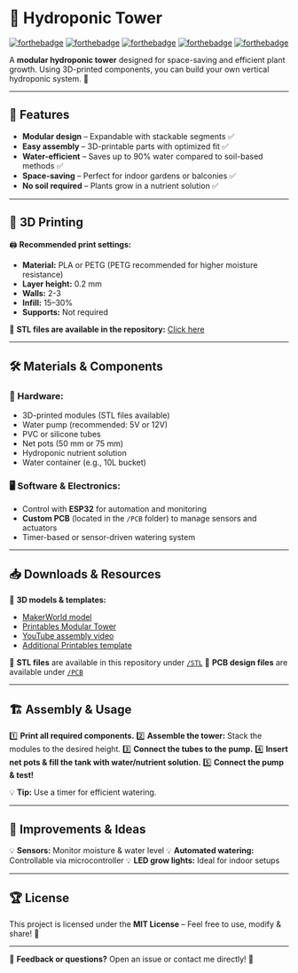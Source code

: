# 🌱 Hydroponic Tower
[![forthebadge](https://forthebadge.com/images/badges/powered-by-coffee.svg)](https://forthebadge.com)
[![forthebadge](https://forthebadge.com/images/badges/made-with-c-plus-plus.svg)](https://forthebadge.com)
[![forthebadge](https://forthebadge.com/images/badges/open-source.svg)](https://forthebadge.com)
[![forthebadge](https://forthebadge.com/images/badges/license-mit.svg)](https://forthebadge.com)
[![forthebadge](https://forthebadge.com/images/badges/works-on-my-machine.svg)](https://forthebadge.com)

A **modular hydroponic tower** designed for space-saving and efficient plant growth. Using 3D-printed components, you can build your own vertical hydroponic system. 🚀

---

## 📌 Features
- **Modular design** – Expandable with stackable segments ✅
- **Easy assembly** – 3D-printable parts with optimized fit ✅
- **Water-efficient** – Saves up to 90% water compared to soil-based methods ✅
- **Space-saving** – Perfect for indoor gardens or balconies ✅
- **No soil required** – Plants grow in a nutrient solution ✅

---

## 🎨 3D Printing

🖨 **Recommended print settings:**
- **Material:** PLA or PETG (PETG recommended for higher moisture resistance)
- **Layer height:** 0.2 mm
- **Walls:** 2-3
- **Infill:** 15–30%
- **Supports:** Not required

📂 **STL files are available in the repository:** [Click here](./STL)

---

## 🛠️ Materials & Components
### **🔩 Hardware:**
- 3D-printed modules (STL files available)
- Water pump (recommended: 5V or 12V)
- PVC or silicone tubes
- Net pots (50 mm or 75 mm)
- Hydroponic nutrient solution
- Water container (e.g., 10L bucket)

### **🖥 Software & Electronics:**
- Control with **ESP32** for automation and monitoring
- **Custom PCB** (located in the `/PCB` folder) to manage sensors and actuators
- Timer-based or sensor-driven watering system

---

## 📥 Downloads & Resources

🔗 **3D models & templates:**
- [MakerWorld model](https://makerworld.com/de/models/65860?from=search#profileId-78967)
- [Printables Modular Tower](https://www.printables.com/model/691117-modular-hydroponic-tower-garden-dispenser-lid-low-/files)
- [YouTube assembly video](https://www.youtube.com/watch?v=fMD0a88BzLg)
- [Additional Printables template](https://www.printables.com/model/856640-hydroponic-tower)

📂 **STL files** are available in this repository under [`/STL`](./STL) 
📂 **PCB design files** are available under [`/PCB`](./PCB) 

---

## 🏗️ Assembly & Usage
1️⃣ **Print all required components.**
2️⃣ **Assemble the tower:** Stack the modules to the desired height.
3️⃣ **Connect the tubes to the pump.**
4️⃣ **Insert net pots & fill the tank with water/nutrient solution.**
5️⃣ **Connect the pump & test!**

💡 **Tip:** Use a timer for efficient watering.

---

## 🎯 Improvements & Ideas
💡 **Sensors:** Monitor moisture & water level
💡 **Automated watering:** Controllable via microcontroller
💡 **LED grow lights:** Ideal for indoor setups

---

## 🏆 License
This project is licensed under the **MIT License** – Feel free to use, modify & share! 🌿

---

💬 **Feedback or questions?** Open an issue or contact me directly! 🚀
